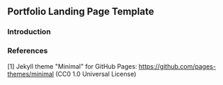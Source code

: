 ## Portfolio Landing Page Template

### Introduction




### References

[1] Jekyll theme "Minimal" for GitHub Pages: https://github.com/pages-themes/minimal (CC0 1.0 Universal License)

